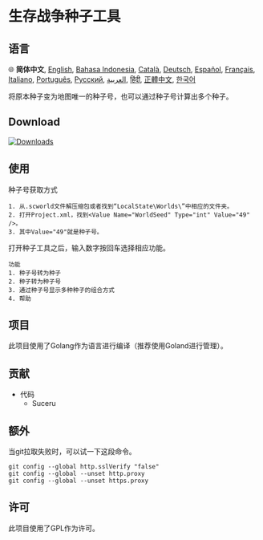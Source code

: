 # 生存战争种子工具
## 语言
:globe_with_meridians:
**简体中文**,
[English][EN],
[Bahasa Indonesia][ID],
[Català][CA],
[Deutsch][DE],
[Español][ES],
[Français][FR],
[Italiano][IT],
[Português][PT_BR],
[Русский][RU],
[العربية][AR],
[हिंदी][HI_IN],
[正體中文][ZH_TW],
[한국어][KO_KR]

[AR]:README.ar.md
[ID]:README.id.md
[CA]:README.ca.md
[DE]:README.de.md
[EN]:README.md
[ES]:README.es.md
[IT]:README.it.md
[FR]:README.fr.md
[PT_BR]:README.pt_br.md
[ZH_TW]:README.zh_tw.md
[ZH_CN]:README.zh_CN.md
[KO_KR]:README.ko_kr.md
[HI_IN]:README.hi_in.md
[RU]:README.ru.md

将原本种子变为地图唯一的种子号，也可以通过种子号计算出多个种子。
## Download
[![Downloads](https://img.shields.io/badge/2.21%20MB-Download-brightgreen)](https://github.com/Suceru/SurvivalCraft2WorldSeedTool/releases/latest)
## 使用
种子号获取方式

```
1. 从.scworld文件解压缩包或者找到“LocalState\Worlds\”中相应的文件夹。
2. 打开Project.xml，找到<Value Name="WorldSeed" Type="int" Value="49" />。
3. 其中Value="49"就是种子号。
```

打开种子工具之后，输入数字按回车选择相应功能。

```
功能
1. 种子号转为种子
2. 种子转为种子号
3. 通过种子号显示多种种子的组合方式
4. 帮助
```
## 项目
此项目使用了Golang作为语言进行编译（推荐使用Goland进行管理）。
## 贡献
- 代码
    - Suceru
## 额外
当git拉取失败时，可以试一下这段命令。 
```
git config --global http.sslVerify "false"
git config --global --unset http.proxy
git config --global --unset https.proxy
```
## 许可
此项目使用了GPL作为许可。
